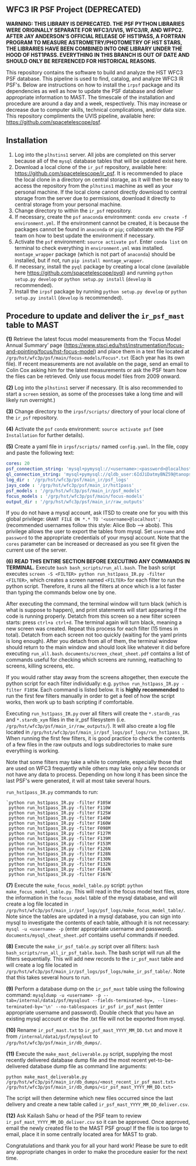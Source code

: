 WFC3 IR PSF Project **(DEPRECATED)**
---------------------

**WARNING: THIS LIBRARY IS DEPRECATED. THE PSF PYTHON LIBRARIES WERE ORIGINALLY SEPARATE FOR WFC3/UVIS, WFC3/IR, AND WFPC2. AFTER JAY ANDERSON'S OFFICIAL RELEASE OF HST1PASS, A FORTRAN PROGRAM TO MEASURE ASTROMETRY/PHOTOMETRY OF HST STARS, THE LIBRARIES HAVE BEEN COMBINED INTO ONE LIBRARY UNDER THE HOOD OF HST1PASS. EVERYTHING IN THIS BRANCH IS OUT OF DATE AND SHOULD ONLY BE REFERENCED FOR HISTORICAL REASONS.**

This repository contains the software to build and analyze the HST WFC3 PSF database. This pipeline is used to find, catalog, and analyze WFC3 IR PSF's.  Below are instructions on how to install the `irpsf` package and its dependencies as well as how to update the PSF database and deliver appropriate information to MAST. The timescale of the installation and procedure are around a day and a week, respectively.  This may increase or decrease due to computer skills, technical complications, and/or data size. This repository compliments the UVIS pipeline, available here: https://github.com/spacetelescope/psf.

Installation
----------------

1. Log into the `plhstins1` server. All jobs are completed on this server because all of the `mysql` database tables that will be updated exist here.
2. Download a local clone of the `ir_psf` repository, available here: https://github.com/spacetelescope/ir_psf.  It is recommended to place the local clone in a directory on central storage, as it will then be easy to access the repository from the `plhstins1` machine as well as your personal machine. If the local clone cannot directly download to central storage from the server due to permissions, download it directly to central storage from your personal machine.
3. Change directory to within the `ir_psf` repository.
4. If necessary, create the `psf` `anaconda` environment: `conda env create -f environment.yml`. If the environment cannot be created, it is because the packages cannot be found in `anaconda` or `pip`; collaborate with the PSF team on how to best update the environment if necessary.
5. Activate the `psf` environment: `source activate psf`. Enter `conda list` on terminal to check everything in `environment.yml` was installed. `montage_wrapper` package (which is not part of `anaconda`) should be installed, but if not, run `pip install montage_wrapper`.
6. If necessary, install the `pyql` package by creating a local clone (available here https://github.com/spacetelescope/pyql) and running `python setup.py develop` or `python setup.py install` (`develop` is recommended).
7. Install the `irpsf` package by running `python setup.py develop` or `python setup.py install` (`develop` is recommended).

Procedure to update and deliver the `ir_psf_mast` table to MAST
-------------------------------------------------------------
**(1)** Retrieve the latest focus model measurements from the ‘Focus Model Annual Summary’ page (https://www.stsci.edu/hst/instrumentation/focus-and-pointing/focus/hst-focus-model) and place them in a text file located at `/grp/hst/wfc3p/psf/main/focus-models/Focus*.txt` (Each year has its own file). If recent measurements are not available on the page, send an email to Colin Cox asking him for the latest measurements or ask the PSF team how the files can be retrieved. Only use focus model files from 2009 onward.

**(2)** Log into the `plhstins1` server if necessary.  (It is also recommended to start a `screen` session, as some of the processes take a long time and will likely run overnight.)

**(3)** Change directory to the `irpsf/scripts/` directory of your local clone of the `ir_psf` repository.

**(4)** Activate the `psf` `conda` environment: `source activate psf` (see `Installation` for further details).

**(5)** Create a yaml file in `irpsf/scripts/` named `config.yaml`. In the file, copy and paste the following text:

```yaml
cores: 20
psf_connection_string: 'mysql+pymysql://<username>:<password>@localhost/ir_psf'
ql_connection_string: 'mysql+pymysql://qldb_user:6IdJiDatmyBNZ59@tanops.stsci.edu:33306/qldb'
log_dir : '/grp/hst/wfc3p/psf/main_ir/psf_logs'
jays_code : '/grp/hst/wfc3p/psf/main_ir/hst1pass'
psf_models : '/grp/hst/wfc3p/psf/main_ir/psf_models'
focus_models : '/grp/hst/wfc3p/psf/main/focus-models'
output_dir : '/grp/hst/wfc3p/psf/main_ir/raw_outputs'
```

If you do not have a mysql account, ask ITSD to create one for you with this global privilege: `GRANT FILE ON *.* TO '<username>@localhost';` (recommended usernames follow this style: Alice Bob --> abob). This privilege allows the user to export the tables from mysql. Set `username` and `password` to the appropriate credentials of your mysql account. Note that the `cores` parameter can be increased or decreased as you see fit given the current use of the server.

**(6) READ THIS ENTIRE SECTION BEFORE EXECUTING ANY COMMANDS IN TERMINAL.** Execute `bash bash_scripts/run_all.bash`. The bash script executes `screen -S <FILTER> python run_hst1pass_IR.py -filter <FILTER>`, which creates a screen named `<FILTER>` for each filter to run the python script. Therefore, it runs all the filters at once which is a lot faster than typing the commands below one by one.

After executing the command, the terminal window will turn black (which is what is suppose to happen), and print statements will start appearing if the code is running properly. Detatch from this screen so a new filter screen starts: press `ctrl+a ctrl+d`. The terminal again will turn black, meaning a new screen was created. Repeat this process for each filter (15 times in total). Detatch from each screen not too quickly (waiting for the yaml prints is long enough). After you detach from all of them, the terminal window should return to the main window and should look like whatever it did before executing `run_all.bash`. `documents/screen_cheat_sheet.pdf` contains a list of commands useful for checking which screens are running, reattaching to screens, killing screens, etc.

If you would rather stay away from the screens altogether, then execute the python script for each filter individually: e.g. `python run_hst1pass_IR.py -filter F105W`. Each command is listed below. It is **highly recommended** to run the first few filters manually in order to get a feel of how the script works, then work up to bash scripting if comfortable.

Executing `run_hst1pass_IR.py` over all filters will create the `*.stardb_ras` and `*.stardb_xym` files in the ir_psf filesystem (i.e. `/grp/hst/wfc3p/psf/main_ir/raw_outputs/`).  It will also create a log file located in `/grp/hst/wfc3p/psf/main_ir/psf_logs/psf_logs/run_hst1pass_IR`. When running the first few filters, it is good practice to check the contents of a few files in the raw outputs and logs subdirectories to make sure everything is working.

Note that some filters may take a while to complete, especially those that are used on WFC3 frequently while others may take only a few seconds or not have any data to process. Depending on how long it has been since the last PSF's were generated, it will at most take several hours.

`run_hst1pass_IR.py` commands to run:

    `python run_hst1pass_IR.py -filter F105W
     python run_hst1pass_IR.py -filter F110W
     python run_hst1pass_IR.py -filter F125W
     python run_hst1pass_IR.py -filter F140W
     python run_hst1pass_IR.py -filter F160W
     python run_hst1pass_IR.py -filter F098M
     python run_hst1pass_IR.py -filter F127M
     python run_hst1pass_IR.py -filter F139M
     python run_hst1pass_IR.py -filter F153M
     python run_hst1pass_IR.py -filter F126N
     python run_hst1pass_IR.py -filter F128N
     python run_hst1pass_IR.py -filter F130N
     python run_hst1pass_IR.py -filter F132N
     python run_hst1pass_IR.py -filter F164N
     python run_hst1pass_IR.py -filter F167N`

**(7)** Execute the `make_focus_model_table.py` script: `python make_focus_model_table.py`.  This will read in the focus model text files, store the information in the `focus_model` table of the mysql database, and will create a log file located in `/grp/hst/wfc3p/psf/main_ir/psf_logs/psf_logs/make_focus_model_table/`. Note since the tables are updated in a mysql database, you can sign into mysql to investigate the contents of each table, although it is not necessary: `mysql -u <username> -p` (enter appropriate username and password). `documents/mysql_cheat_sheet.pdf` contains useful commands if needed.

**(8)** Execute the `make_ir_psf_table.py` script over all filters: `bash bash_scripts/run_all_ir_psf_table.bash`.  The bash script will run all the filters sequentially.  This will add new records to the `ir_psf_mast` table and will create a log file located in `/grp/hst/wfc3p/psf/main_ir/psf_logs/psf_logs/make_ir_psf_table/`. Note that this takes several hours to run.

**(9)** Perform a database dump on the `ir_psf_mast` table using the following command: `mysqldump -u <username> -p --tab=/internal/data1/psf/mysqlout --fields-terminated-by=, --lines-terminated-by='\n' --no-tablespaces ir_psf ir_psf_mast`  (enter appropriate username and password). Double check that you have an existing mysql account or else the .txt file will not be exported from mysql.

**(10)** Rename `ir_psf_mast.txt` to `ir_psf_mast_YYYY_MM_DD.txt` and move it from `/internal/data1/psf/mysqlout` to `/grp/hst/wfc3p/psf/main_ir/db_dumps/`.

**(11)** Execute the `make_mast_deliverable.py` script, supplying the most recently delivered database dump file and the most recent yet-to-be-delivered database dump file as command line arguments:

`python make_mast_deliverable.py /grp/hst/wfc3p/psf/main_ir/db_dumps/<most_recent_ir_psf_mast.txt> /grp/hst/wfc3p/psf/main_ir/db_dumps/<ir_psf_mast_YYYY_MM_DD.txt>`

The script will then determine which new files occurred since the last delivery and create a new table called `ir_psf_mast_YYYY_MM_DD_deliver.csv`.

**(12)** Ask Kailash Sahu or head of the PSF team to review `ir_psf_mast_YYYY_MM_DD_deliver.csv` so it can be approved. Once approved, email the newly created file to the MAST PSF group!  If the file is too large to email, place it in some centrally located area for MAST to grab.  

Congratulations and thank you for all your hard work!  Please be sure to edit any appropriate changes in order to make the procedure easier for the next time.
